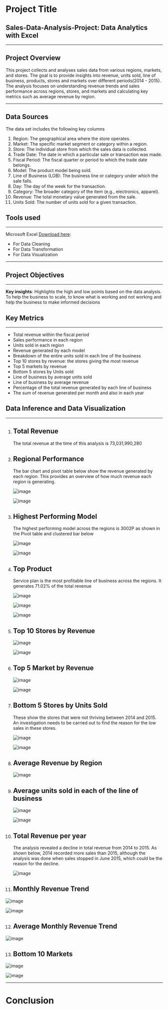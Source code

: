# Project Title

## Sales-Data-Analysis-Project: Data Analytics with Excel
---
## Project Overview

This project collects and analyses sales data from various regions, markets, and stores. The goal is to provide insights into revenue, units sold, line of business, products, stores and markets over different periods(2014 - 2015). The analysis focuses on understanding revenue trends and sales performance across regions, stores, and markets and calculating key metrics such as average revenue by region.

---
## Data Sources

The data set includes the following key columns

1.	Region: The geographical area where the store operates.
2.	Market: The specific market segment or category within a region.
3.	Store: The individual store from which the sales data is collected.
4.	Trade Date: The date in which a particular sale or transaction was made.
5.	Fiscal Period: The fiscal quarter or period to which the trade date belongs.
6.	Model: The product model being sold.
7.	Line of Business (LOB): The business line or category under which the sale falls.
8.	Day: The day of the week for the transaction.
9.	Category: The broader category of the item (e.g., electronics, apparel).
10.	Revenue: The total monetary value generated from the sale.
11.	Units Sold: The number of units sold for a given transaction.

## Tools used
---

Microsoft Excel  [Download here](https://www.microsoft.com/en-us/microsoft-365/download-office):
- For Data Cleaning
- For Data Transformation
- For Data Visualization

---
## Project Objectives
---
**Key insights**: Highlights the high and low points based on the data analysis. To help the business to scale, to know what is working and not working and help the business to make informed decisions

## Key Metrics
---
- Total revenue within the fiscal period
- Sales performance in each region
- Units sold in each region
- Revenue generated by each model
- Breakdown of the entire units sold in each line of the business
- Top 10 stores by revenue: the stores giving the most revenue
- Top 5 markets by revenue
- Bottom 5 stores by Units sold
- Line of business by average units sold
- Line of business by average revenue
- Percentage of the total revenue generated by each line of business
- The sum of revenue generated per month and also in each year

## Data Inference and Data Visualization
---

1. ## Total Revenue
   
   The total revenue at the time of this analysis is 73,031,990,280
   
2. ## Regional Performance
   
   The bar chart and pivot table below show the revenue generated by each region. This provides an overview of how much revenue each region is generating.

   ![image](https://github.com/user-attachments/assets/a2331bc9-426b-4ba2-9c03-210128a222e7)


   ![image](https://github.com/user-attachments/assets/a314e002-4b7b-41a9-82a0-32b9e6049a87)

3. ## Highest Performing Model
   
   The highest performing model across the regions is 3002P as shown in the Pivot table and clustered bar below

   ![image](https://github.com/user-attachments/assets/267b5e7e-9791-4b79-9180-552904ae0dba)

   ![image](https://github.com/user-attachments/assets/87a256ae-b77c-4bc9-987f-63ac1f9e59ba)

4. ## Top Product
   
   Service plan is the most profitable line of business across the regions. It generates 71.02% of the total revenue
   

   ![image](https://github.com/user-attachments/assets/4d312785-0182-48ab-8837-0d2cadbfc600)


   ![image](https://github.com/user-attachments/assets/0c1a6819-1337-43ae-8164-e748fc81c0ac)

   ![image](https://github.com/user-attachments/assets/75d6ac82-5216-4556-94d2-81811307ab2a)


5. ## Top 10 Stores by Revenue


   ![image](https://github.com/user-attachments/assets/faba2e7b-bfe8-4d0d-8235-3abb5188a7c0)

   ![image](https://github.com/user-attachments/assets/d844e766-22f1-4527-918b-8d9d970afeed)

6. ## Top 5 Market by Revenue

   ![image](https://github.com/user-attachments/assets/93758ee1-a7e8-46b8-a06b-823c36f7f0de)

   ![image](https://github.com/user-attachments/assets/4a6eb9b8-6e19-4399-8af0-3efb096152bf)

7. ## Bottom 5 Stores by Units Sold
    
   These show the stores that were not thriving between 2014 and 2015. An investigation needs to be carried out to find the reason for the low sales in these stores.   

   ![image](https://github.com/user-attachments/assets/172fff06-969f-40d1-8880-ece7c409b045)

   ![image](https://github.com/user-attachments/assets/6b9311be-e663-42cf-b6a3-2c55ca9f180a)

8. ## Average Revenue by Region

   ![image](https://github.com/user-attachments/assets/7db7390c-f4ea-43c9-8de6-39eedfd80f65)

9. ## Average units sold in each of the line of business


   ![image](https://github.com/user-attachments/assets/0f069ec1-2d84-42f5-b957-3688305a8763)

   ![image](https://github.com/user-attachments/assets/f533b057-b7c7-41ab-a65c-82b7ce06fddb)

10. ## Total Revenue per year

    The analysis revealed a decline in total revenue from 2014 to 2015. As shown below, 2014 recorded more sales than 2015, although the analysis was done when sales stopped in June 2015, which      could be the reason for the decline.

    ![image](https://github.com/user-attachments/assets/d603187e-572b-4225-a300-fd0075347974)

11. ## Monthly Revenue Trend
 
![image](https://github.com/user-attachments/assets/2f184b24-b148-4730-90ca-1c76cbe6f4ca)

![image](https://github.com/user-attachments/assets/4b57d3f7-ac96-4d73-82b3-ff3056856c7d)

12. ## Average Monthly Revenue Trend


![image](https://github.com/user-attachments/assets/50788b82-0e1a-433c-a627-7cdbbef95fa0)

13. ## Bottom 10 Markets

  
![image](https://github.com/user-attachments/assets/a614be81-41ab-4e7d-b93b-3b7ffc25d537)

![image](https://github.com/user-attachments/assets/e2b497c7-b428-47b7-8411-7ab41c476b1a)

---
# Conclusion






    



















